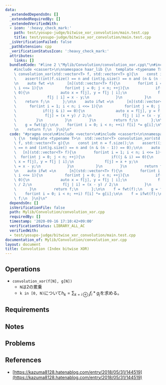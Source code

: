 ```yaml
---
data:
  _extendedDependsOn: []
  _extendedRequiredBy: []
  _extendedVerifiedWith:
  - icon: ':heavy_check_mark:'
    path: test/yosupo-judge/bitwise_xor_convolution/main.test.cpp
    title: test/yosupo-judge/bitwise_xor_convolution/main.test.cpp
  _isVerificationFailed: false
  _pathExtension: cpp
  _verificationStatusIcon: ':heavy_check_mark:'
  attributes:
    links: []
  bundledCode: "#line 2 \"Mylib/Convolution/convolution_xor.cpp\"\n#include <vector>\n\
    #include <cassert>\n\nnamespace haar_lib {\n  template <typename T>\n  std::vector<T>\
    \ convolution_xor(std::vector<T> f, std::vector<T> g){\n    const int n = f.size();\n\
    \    assert((int)f.size() == n and (int)g.size() == n and (n & (n - 1)) == 0);\n\
    \n    auto fwt =\n      [n](std::vector<T> f){\n        for(int i = 1; i < n;\
    \ i <<= 1){\n          for(int j = 0; j < n; ++j){\n            if((j & i) ==\
    \ 0){\n              auto x = f[j], y = f[j | i];\n              f[j] = x + y;\n\
    \              f[j | i] = x - y;\n            }\n          }\n        }\n    \
    \    return f;\n      };\n\n    auto ifwt =\n      [n](std::vector<T> f){\n  \
    \      for(int i = 1; i < n; i <<= 1){\n          for(int j = 0; j < n; ++j){\n\
    \            if((j & i) == 0){\n              auto x = f[j], y = f[j | i];\n \
    \             f[j] = (x + y) / 2;\n              f[j | i] = (x - y) / 2;\n   \
    \         }\n          }\n        }\n        return f;\n      };\n\n    f = fwt(f);\n\
    \    g = fwt(g);\n\n    for(int i = 0; i < n; ++i) f[i] *= g[i];\n\n    f = ifwt(f);\n\
    \n    return f;\n  }\n}\n"
  code: "#pragma once\n#include <vector>\n#include <cassert>\n\nnamespace haar_lib\
    \ {\n  template <typename T>\n  std::vector<T> convolution_xor(std::vector<T>\
    \ f, std::vector<T> g){\n    const int n = f.size();\n    assert((int)f.size()\
    \ == n and (int)g.size() == n and (n & (n - 1)) == 0);\n\n    auto fwt =\n   \
    \   [n](std::vector<T> f){\n        for(int i = 1; i < n; i <<= 1){\n        \
    \  for(int j = 0; j < n; ++j){\n            if((j & i) == 0){\n              auto\
    \ x = f[j], y = f[j | i];\n              f[j] = x + y;\n              f[j | i]\
    \ = x - y;\n            }\n          }\n        }\n        return f;\n      };\n\
    \n    auto ifwt =\n      [n](std::vector<T> f){\n        for(int i = 1; i < n;\
    \ i <<= 1){\n          for(int j = 0; j < n; ++j){\n            if((j & i) ==\
    \ 0){\n              auto x = f[j], y = f[j | i];\n              f[j] = (x + y)\
    \ / 2;\n              f[j | i] = (x - y) / 2;\n            }\n          }\n  \
    \      }\n        return f;\n      };\n\n    f = fwt(f);\n    g = fwt(g);\n\n\
    \    for(int i = 0; i < n; ++i) f[i] *= g[i];\n\n    f = ifwt(f);\n\n    return\
    \ f;\n  }\n}\n"
  dependsOn: []
  isVerificationFile: false
  path: Mylib/Convolution/convolution_xor.cpp
  requiredBy: []
  timestamp: '2020-09-16 17:10:42+09:00'
  verificationStatus: LIBRARY_ALL_AC
  verifiedWith:
  - test/yosupo-judge/bitwise_xor_convolution/main.test.cpp
documentation_of: Mylib/Convolution/convolution_xor.cpp
layout: document
title: Convolution (Index bitwise XOR)
---
```


## Operations

- `convolution_xor(f[N], g[N])`
	- `N`は2の累乗
	- `k in [0, N)`について$h_k = \sum_{k=i \oplus j} f_i * g_j$を求める。

## Requirements

## Notes

## Problems

## References

- [https://kazuma8128.hatenablog.com/entry/2018/05/31/144519](https://kazuma8128.hatenablog.com/entry/2018/05/31/144519)
